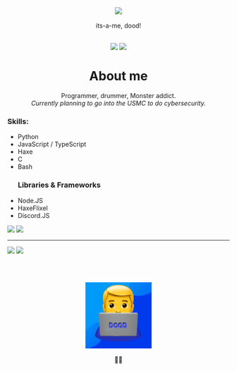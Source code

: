 <!-- If you're reading this for whatever reason, my name is in some of my code & licenses if you look hard enough ;) -->
<div align="center">
    <img src="https://raw.githubusercontent.com/alansmathew/alansmathew/master/lang.gif" width="300" />
    <p>its-a-me, dood!</p><br>
<!--     <a href="./pages/commissions.md"><img src="https://img.shields.io/static/v1?label=Discord Bot Commissions&message=:)&color=green&style=for-the-badge"></a><br> -->
    <a href="https://twitter.com/itsamedood"><img src="https://img.shields.io/badge/-itsamedood-0D1117?logo=twitter&style=for-the-badge" /></a>
    <a href="https://twitch.gg/itsamedood"><img src="https://img.shields.io/badge/-itsamedood-0D1117?logo=twitch&style=for-the-badge" /></a>
</div>

<div align="center">
    <h1>About me</h1>
    <p>
        Programmer, drummer, Monster addict.<br>
        <i>Currently planning to go into the USMC to do cybersecurity.</i>
    </p>
</div>

<div>
    <h3>Skills:</h3>
    <ul>
        <li>Python</li>
        <li>JavaScript / TypeScript</li>
        <li>Haxe</li>
        <li>C</li>
<!--         <li>COBOL</li> -->
        <li>Bash</li>
        <h3>Libraries & Frameworks</h3>
        <li>Node.JS</li>
        <li>HaxeFlixel</li>
        <li>Discord.JS</li>
<!--         <li>Pycord</li> -->
    </ul>
<!--     <h1>Currently learning:</h1> -->
<!--     <ul> -->
<!--         <li>Rust</li> -->
<!--         <li>C / C++</li> -->
<!--         <li>Kotlin</li> -->
<!--         <li>Ruby</li> -->
<!--         <li>Godot</li> -->
<!--         <li>Unreal Engine</li> -->
<!--     </ul> -->
</div>

<div align="left">
    <a href="https://github.com/anuraghazra/github-readme-stats"><img src="https://github-readme-stats.vercel.app/api?username=itsamedood&show_icons=true&theme=blueberry" /></a>
    <a href="https://github.com/anuraghazra/github-readme-stats"><img src="https://github-readme-stats.vercel.app/api/top-langs/?username=itsamedood&layout=compact&theme=blueberry" /></a><hr>
    <a href="https://github.com/itsamedood"><img src="https://img.shields.io/github/followers/itsamedood?style=social" /></a>
    <a href="https://github.com/itsamedood"><img src="https://img.shields.io/github/stars/itsamedood?affiliations=OWNER%2CCOLLABORATOR&style=social" /></a>
</div>

<br><br>

<div align="center">
    <img src="assets/dood-zoomed-in.png" width="150" />
    <p>👨‍💻</p>
</div>

